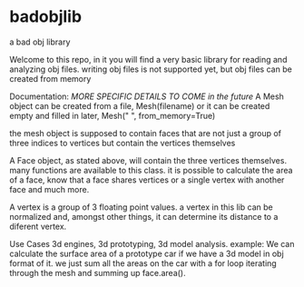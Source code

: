 # badobjlib
a bad obj library

Welcome to this repo, in it you will find a very basic library for reading and analyzing obj files. writing obj files is not supported yet, but obj files can be created from memory


Documentation:
*MORE SPECIFIC DETAILS TO COME in the future*
A Mesh object can be created from a file, Mesh(filename) or it can be created empty and filled in later, Mesh(" ", from_memory=True)

the mesh object is supposed to contain faces that are not just a group of three indices to vertices but contain the vertices themselves

A Face object, as stated above, will contain the three vertices themselves. many functions are available to this class.
it is possible to calculate the area of a face, know that a face shares vertices or a single vertex with another face and much more.

A vertex is a group of 3 floating point values. a vertex in this lib can be normalized and, amongst other things, it can determine its distance to a diferent vertex.

Use Cases
3d engines, 3d prototyping, 3d model analysis.
example:
 We can calculate the surface area of a prototype car if we have a 3d model in obj format of it. we just sum all the areas on the car with a for loop iterating through the mesh and summing up face.area().

